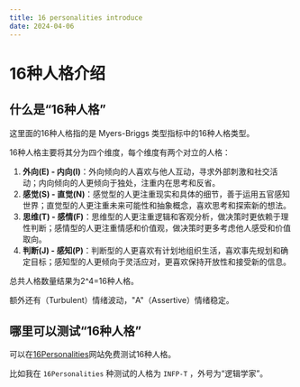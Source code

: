```yaml
---
title: 16 personalities introduce
date: 2024-04-06
---
```


# 16种人格介绍

## 什么是“16种人格”

这里面的16种人格指的是 Myers-Briggs 类型指标中的16种人格类型。

16种人格主要将其分为四个维度，每个维度有两个对立的人格：

1. **外向(E) - 内向(I)**：外向倾向的人喜欢与他人互动，寻求外部刺激和社交活动；内向倾向的人更倾向于独处，注重内在思考和反省。
2. **感觉(S) - 直觉(N)**：感觉型的人更注重现实和具体的细节，善于运用五官感知世界；直觉型的人更注重未来可能性和抽象概念，喜欢思考和探索新的想法。
3. **思维(T) - 感情(F)**：思维型的人更注重逻辑和客观分析，做决策时更依赖于理性判断；感情型的人更注重情感和价值观，做决策时更多考虑他人感受和价值取向。
4. **判断(J) - 感知(P)**：判断型的人更喜欢有计划地组织生活，喜欢事先规划和确定目标；感知型的人更倾向于灵活应对，更喜欢保持开放性和接受新的信息。

总共人格数量结果为2^4=16种人格。

额外还有（Turbulent）情绪波动，"A"（Assertive）情绪稳定。

## 哪里可以测试“16种人格”

可以在[16Personalities](https://www.16personalities.com/ch)网站免费测试16种人格。

比如我在 `16Personalities` 种测试的人格为 `INFP-T` ，外号为“逻辑学家”。

